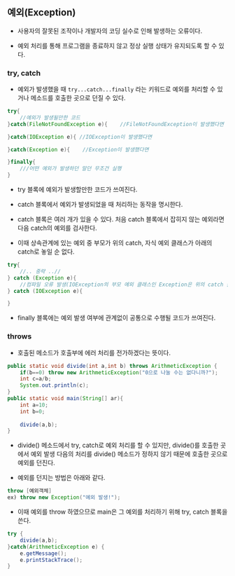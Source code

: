 ## 예외(Exception)
* 사용자의 잘못된 조작이나 개발자의 코딩 실수로 인해 발생하는 오류이다.

* 예외 처리를 통해 프로그램을 종료하지 않고 정상 실행 상태가 유지되도록 할 수 있다.

### try, catch
* 예외가 발생했을 때 `try...catch...finally` 라는 키워드로 예외를 처리할 수 있거나 메소드를 호출한 곳으로 던질 수 있다.

```java
try{
	//예외가 발생될만한 코드
}catch(FileNotFoundException e){	//FileNotFoundException이 발생했다면

}catch(IOException e){ //IOException이 발생했다면

}catch(Exception e){	//Exception이 발생했다면

}finally{	
	///어떤 예외가 발생하던 말던 무조건 실행
}
```

* try 블록에 예외가 발생할만한 코드가 쓰여진다.

* catch 블록에서 예외가 발생되었을 때 처리하는 동작을 명시한다. 

* catch 블록은 여러 개가 있을 수 있다. 처음 catch 블록에서 잡히지 않는 예외라면 다음 catch의 예외를 검사한다. 

* 이때 상속관계에 있는 예외 중 부모가 위의 catch, 자식 예외 클래스가 아래의 catch로 놓일 순 없다.

```java
try{
	//.. 중략 ..//
} catch (Exception e){
	//컴파일 오류 발생(IOException의 부모 예외 클래스인 Exception은 위의 catch 블록에 올 수 없다.)
} catch (IOException e){

}
```

* finally 블록에는 예외 발생 여부에 관계없이 공통으로 수행될 코드가 쓰여진다.

### throws

* 호출된 메소드가 호출부에 에러 처리를 전가하겠다는 뜻이다.

```java
public static void divide(int a,int b) throws ArithmeticException {
	if(b==0) throw new ArithmeticException("0으로 나눌 수는 없다니까?");
	int c=a/b;
	System.out.println(c);
}
public static void main(String[] ar){
	int a=10;
	int b=0;
		
	divide(a,b);
}
```

* divide() 메소드에서 try, catch로 예외 처리를 할 수 있지만, divide()를 호출한 곳에서 예외 발생 다음의 처리를 divide() 메소드가 정하지 않기 때문에 호출한 곳으로 예외를 던진다.

* 예외를 던지는 방법은 아래와 같다.

```java
throw [예외객체]
ex) throw new Exception("예외 발생!");
```

* 이때 예외를 throw 하였으므로 main은 그 예외를 처리하기 위해 try, catch 블록을 쓴다.

```java
try {
	divide(a,b);
}catch(ArithmeticException e) {
	e.getMessage();
	e.printStackTrace();
}
```